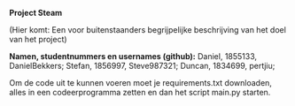 **Project Steam**

(Hier komt: Een voor buitenstaanders begrijpelijke beschrijving van het doel van het project)

**Namen, studentnummers en usernames (github):**
Daniel, 1855133, DanielBekkers;
Stefan, 1856997, Steve987321;
Duncan, 1834699, pertjiu;


Om de code uit te kunnen voeren moet je requirements.txt downloaden, alles in een codeerprogramma zetten en dan het script main.py starten.

